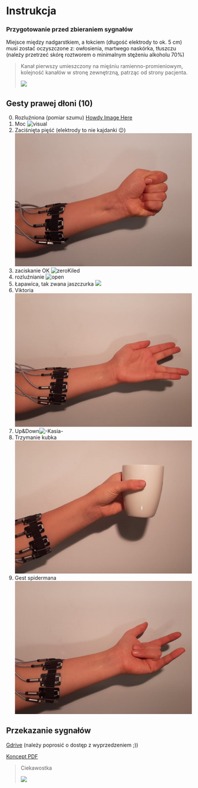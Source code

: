 # Instrukcja
### Przygotowanie przed zbieraniem sygnałów
Miejsce między nadgarstkiem, a łokciem (długość elektrody to ok. 5 cm) musi zostać oczyszczone z: owłosienia, martwego naskórka, tłuszczu (należy przetrzeć skórę roztworem o minimalnym stężeniu alkoholu 70%)

> Kanał pierwszy umieszczony na mięśniu ramienno-promieniowym, kolejność kanałów w stronę zewnętrzną, patrząc od strony pacjenta.
>
> ![](https://fizjoterapeuty.pl/wp-content/uploads/2017/03/miesien-ramienno-promieniowy-441x600.jpg)

## Gesty prawej dłoni (10)
0. Rozluźniona (pomiar szumu)
[ Howdy Image Here ](docs/)
1. Moc 
![visual](docs/power.gif)
2.  Zaciśnięta pięść (elektrody to nie kajdanki :wink:)
![cliCk](docs/piesc.jpeg)
3. zaciskanie OK
![zeroKiled](docs/zk.gif)
4. rozluźnianie
![open](docs/open.gif)
5. Łapawica, tak zwana jaszczurka
![](docs/łapawica.jpeg)
6. Viktoria 
![V](docs/Vka.jpeg)
7. Up&Down![-Kasia-](path/gif/gesture)
8. Trzymanie kubka ![hold](docs/kubek.jpeg)
9. Gest spidermana ![impact hit](docs/spiderman.jpeg)

## Przekazanie sygnałów
[Gdrive](https://drive.google.com/drive/folders/1npeQl9UDTk9C8ySy3Q2Y92O75FMjxhix?usp=sharing) (należy poprosić o dostęp z wyprzedzeniem ;))

[Koncept PDF](https://stijournal.pl/resources/html/article/details?id=204954#233202)
> Ciekawostka
>
>![](https://poradniksportowy.pl/wp-content/uploads/2018/02/5481_0.jpg)

